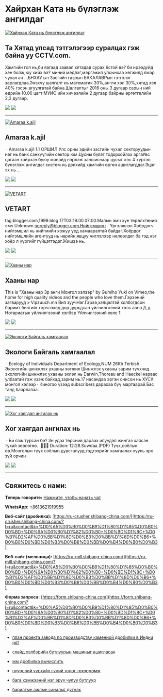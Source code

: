 # Хайрхан Ката нь бүлэглэж ангилдаг

<a href="https://swt.shibang-china.com/?l=ru&img&k=%D0%A5%D0%B0%D0%B9%D1%80%D1%85%D0%B0%D0%BD+%D0%9A%D0%B0%D1%82%D0%B0+%D0%BD%D1%8C+%D0%B1%D2%AF%D0%BB%D1%8D%D0%B3%D0%BB%D1%8D%D0%B6+%D0%B0%D0%BD%D0%B3%D0%B8%D0%BB%D0%B4%D0%B0%D0%B3" target="_blank">![Хайрхан Ката нь бүлэглэж ангилдаг](http://static.shibang-china.com/all-800x300/660.jpg)</a>

## Та Хятад улсад тэтгэлэгээр суралцах гэж байна уу CCTV.com.
Хамгийн гол нь,би яагаад заавал хятадад сурах ёстой вэ? би ирээдүйд хэн болж,юу хийх вэ? миний мэдлэг,мэргэжил улсынхаа хөгжилд ямар чухал ач …БНХАУ ын Засгийн газрын БАКАЛАВРын тэтгэлэг зарлагдлаа.Энэхүү шалгалт нь математик 30%,англи хэл 30%,хятад хэл 40% гэсэн агуулгатай байна.Шалгалтыг 2016 оны 3 дугаар сарын ний өдрийн 10.00 цагт МУИС ийн хичээлийн 2 дугаар байрны өргөтгөлийн 2,3 дугаар.


<a href="https://whatsapp.shibangsoft.com/WhatsApp.php" target="_blank" title="WhatsApp">![](http://static.shibang-china.com/icon/whatsapp.png)</a> <a href="https://swt.shibang-china.com/?l=ru&icon&k=%D0%A5%D0%B0%D0%B9%D1%80%D1%85%D0%B0%D0%BD+%D0%9A%D0%B0%D1%82%D0%B0+%D0%BD%D1%8C+%D0%B1%D2%AF%D0%BB%D1%8D%D0%B3%D0%BB%D1%8D%D0%B6+%D0%B0%D0%BD%D0%B3%D0%B8%D0%BB%D0%B4%D0%B0%D0%B3" target="_blank">![](http://static.shibang-china.com/icon/chat-ru.png)</a>

---

<a href="https://swt.shibang-china.com/?l=ru&img&k=%D0%A5%D0%B0%D0%B9%D1%80%D1%85%D0%B0%D0%BD+%D0%9A%D0%B0%D1%82%D0%B0+%D0%BD%D1%8C+%D0%B1%D2%AF%D0%BB%D1%8D%D0%B3%D0%BB%D1%8D%D0%B6+%D0%B0%D0%BD%D0%B3%D0%B8%D0%BB%D0%B4%D0%B0%D0%B3" target="_blank">![Amaraa k.ajil](http://static.shibang-china.com/all-800x300/537.jpg)</a>

## Amaraa k.ajil
&nbsp;&#0183;&#32;Amaraa k.ajil 1.1 ОРШИЛ Улс орны эдийн засгийн чухал секторуудын нэг нь банк санхүүгийн сектор юм.Цусны бүлэг тодорхойлох аргаУвс цагаан хайрхан.буюу манайд нэрлэж заншиснаар цусыг ээс 4 хүртэл бүлэглэж ангилдаг систем нь дэлхийд хамгийн өргөн ашиглагддаг.Эцэг эх нь …


<a href="https://whatsapp.shibangsoft.com/WhatsApp.php" target="_blank" title="WhatsApp">![](http://static.shibang-china.com/icon/whatsapp.png)</a> <a href="https://swt.shibang-china.com/?l=ru&icon&k=%D0%A5%D0%B0%D0%B9%D1%80%D1%85%D0%B0%D0%BD+%D0%9A%D0%B0%D1%82%D0%B0+%D0%BD%D1%8C+%D0%B1%D2%AF%D0%BB%D1%8D%D0%B3%D0%BB%D1%8D%D0%B6+%D0%B0%D0%BD%D0%B3%D0%B8%D0%BB%D0%B4%D0%B0%D0%B3" target="_blank">![](http://static.shibang-china.com/icon/chat-ru.png)</a>

---

<a href="https://swt.shibang-china.com/?l=ru&img&k=%D0%A5%D0%B0%D0%B9%D1%80%D1%85%D0%B0%D0%BD+%D0%9A%D0%B0%D1%82%D0%B0+%D0%BD%D1%8C+%D0%B1%D2%AF%D0%BB%D1%8D%D0%B3%D0%BB%D1%8D%D0%B6+%D0%B0%D0%BD%D0%B3%D0%B8%D0%BB%D0%B4%D0%B0%D0%B3" target="_blank">![VETART](http://static.shibang-china.com/all-800x300/141.jpg)</a>

## VETART
tag:blogger.com,1999:blog 17T03:19:00.07:00.Малын эмч хүн төрөлхтөний эмч Unknown noreply@blogger.com.Нийгэмшилт&nbsp;&#0183;&#32;Үргэлжлэл Хоёрдогч нийгэмшил нь нийгмийн хожуу үед хамааралтай байдаг.Хоёрдог нийгэмшлийн агентууд нь нарийн,явцуу чиглэлээр нөлөөлдөг ба тэд нэг хоёр л үүргийг гүйцэтгэдэг.Жишээ нь.


<a href="https://whatsapp.shibangsoft.com/WhatsApp.php" target="_blank" title="WhatsApp">![](http://static.shibang-china.com/icon/whatsapp.png)</a> <a href="https://swt.shibang-china.com/?l=ru&icon&k=%D0%A5%D0%B0%D0%B9%D1%80%D1%85%D0%B0%D0%BD+%D0%9A%D0%B0%D1%82%D0%B0+%D0%BD%D1%8C+%D0%B1%D2%AF%D0%BB%D1%8D%D0%B3%D0%BB%D1%8D%D0%B6+%D0%B0%D0%BD%D0%B3%D0%B8%D0%BB%D0%B4%D0%B0%D0%B3" target="_blank">![](http://static.shibang-china.com/icon/chat-ru.png)</a>

---

<a href="https://swt.shibang-china.com/?l=ru&img&k=%D0%A5%D0%B0%D0%B9%D1%80%D1%85%D0%B0%D0%BD+%D0%9A%D0%B0%D1%82%D0%B0+%D0%BD%D1%8C+%D0%B1%D2%AF%D0%BB%D1%8D%D0%B3%D0%BB%D1%8D%D0%B6+%D0%B0%D0%BD%D0%B3%D0%B8%D0%BB%D0%B4%D0%B0%D0%B3" target="_blank">![Хааны нар](http://static.shibang-china.com/all-800x300/550.jpg)</a>

## Хааны нар
This is &quot;Хааны нар 3р анги Монгол хэлээр&quot; by Gumiho Yuki on Vimeo,the home for high quality videos and the people who love them.Гэрээний загварууд &#187; Vipzuuch.mn Вип зуучНэг.Гэрээ,хэлцэлтэй холбогдсон баримт бичгийг гэрчлэхэд дор дурьдсан үйлчилгээний хөлс авна Д д Нотариатын үйлчилгээний хэлбэр Үйлчилгээний хөлс 1.


<a href="https://whatsapp.shibangsoft.com/WhatsApp.php" target="_blank" title="WhatsApp">![](http://static.shibang-china.com/icon/whatsapp.png)</a> <a href="https://swt.shibang-china.com/?l=ru&icon&k=%D0%A5%D0%B0%D0%B9%D1%80%D1%85%D0%B0%D0%BD+%D0%9A%D0%B0%D1%82%D0%B0+%D0%BD%D1%8C+%D0%B1%D2%AF%D0%BB%D1%8D%D0%B3%D0%BB%D1%8D%D0%B6+%D0%B0%D0%BD%D0%B3%D0%B8%D0%BB%D0%B4%D0%B0%D0%B3" target="_blank">![](http://static.shibang-china.com/icon/chat-ru.png)</a>

---

<a href="https://swt.shibang-china.com/?l=ru&img&k=%D0%A5%D0%B0%D0%B9%D1%80%D1%85%D0%B0%D0%BD+%D0%9A%D0%B0%D1%82%D0%B0+%D0%BD%D1%8C+%D0%B1%D2%AF%D0%BB%D1%8D%D0%B3%D0%BB%D1%8D%D0%B6+%D0%B0%D0%BD%D0%B3%D0%B8%D0%BB%D0%B4%D0%B0%D0%B3" target="_blank">![Экологи Байгаль хамгаалал](http://static.shibang-china.com/all-800x300/325.jpg)</a>

## Экологи Байгаль хамгаалал
&nbsp;&#0183;&#32;Ecology of Individuals Department of Ecology,NUM 26Kh.Terbish Экологийн шинжлэх ухааны хөгжил Шинжлэх ухааны зарим түүхчид экологийн шинжлэх ухааны эхлэл нь Darwin,Thoreau and Haeckel нараас улбаатай гэж үзэж байхад,зарим нь.17 насандаа эргэн очисон нь ХУСК монгол хэлээр&nbsp;&#0183;&#32;Киногоо үзээд subscribers дарахаа бүү мартаарай.Бас танд баярлалаа.


<a href="https://whatsapp.shibangsoft.com/WhatsApp.php" target="_blank" title="WhatsApp">![](http://static.shibang-china.com/icon/whatsapp.png)</a> <a href="https://swt.shibang-china.com/?l=ru&icon&k=%D0%A5%D0%B0%D0%B9%D1%80%D1%85%D0%B0%D0%BD+%D0%9A%D0%B0%D1%82%D0%B0+%D0%BD%D1%8C+%D0%B1%D2%AF%D0%BB%D1%8D%D0%B3%D0%BB%D1%8D%D0%B6+%D0%B0%D0%BD%D0%B3%D0%B8%D0%BB%D0%B4%D0%B0%D0%B3" target="_blank">![](http://static.shibang-china.com/icon/chat-ru.png)</a>

---

<a href="https://swt.shibang-china.com/?l=ru&img&k=%D0%A5%D0%B0%D0%B9%D1%80%D1%85%D0%B0%D0%BD+%D0%9A%D0%B0%D1%82%D0%B0+%D0%BD%D1%8C+%D0%B1%D2%AF%D0%BB%D1%8D%D0%B3%D0%BB%D1%8D%D0%B6+%D0%B0%D0%BD%D0%B3%D0%B8%D0%BB%D0%B4%D0%B0%D0%B3" target="_blank">![Хог хаягдал ангилах нь](http://static.shibang-china.com/all-800x300/1465.jpg)</a>

## Хог хаягдал ангилах нь
&nbsp;&#0183;&#32;Би яаж турсан бэ? 3н удаа төрсний дараах илүүдэл жингээ хаясан тухай зөвлөгөө.️ ️ ️💪💪💪 Duration: 12:28.Suwdaa.(PDF) Түүх,соёлын өв.Монголын түүх соёлын дурсгалууд,тэдгээрийг хамгаалах хууль эрх зүй орчин


<a href="https://whatsapp.shibangsoft.com/WhatsApp.php" target="_blank" title="WhatsApp">![](http://static.shibang-china.com/icon/whatsapp.png)</a> <a href="https://swt.shibang-china.com/?l=ru&icon&k=%D0%A5%D0%B0%D0%B9%D1%80%D1%85%D0%B0%D0%BD+%D0%9A%D0%B0%D1%82%D0%B0+%D0%BD%D1%8C+%D0%B1%D2%AF%D0%BB%D1%8D%D0%B3%D0%BB%D1%8D%D0%B6+%D0%B0%D0%BD%D0%B3%D0%B8%D0%BB%D0%B4%D0%B0%D0%B3" target="_blank">![](http://static.shibang-china.com/icon/chat-ru.png)</a>

---
## Свяжитесь с нами:

**Теперь говорите:** [Нажмите, чтобы начать чат](https://swt.shibang-china.com?l=ru&contact&k=%D0%A5%D0%B0%D0%B9%D1%80%D1%85%D0%B0%D0%BD+%D0%9A%D0%B0%D1%82%D0%B0+%D0%BD%D1%8C+%D0%B1%D2%AF%D0%BB%D1%8D%D0%B3%D0%BB%D1%8D%D0%B6+%D0%B0%D0%BD%D0%B3%D0%B8%D0%BB%D0%B4%D0%B0%D0%B3)

**WhatsApp:**  [+8613621919955](https://whatsapp.shibangsoft.com/WhatsApp.php)

**Веб-сайт (дробилка):** [https://ru-crusher.shibang-china.com/](https://ru-crusher.shibang-china.com/?l=ru&contact&k=%D0%A5%D0%B0%D0%B9%D1%80%D1%85%D0%B0%D0%BD+%D0%9A%D0%B0%D1%82%D0%B0+%D0%BD%D1%8C+%D0%B1%D2%AF%D0%BB%D1%8D%D0%B3%D0%BB%D1%8D%D0%B6+%D0%B0%D0%BD%D0%B3%D0%B8%D0%BB%D0%B4%D0%B0%D0%B3)

**Веб-сайт (мельница):** [https://ru-mill.shibang-china.com/](https://ru-mill.shibang-china.com/?l=ru&contact&k=%D0%A5%D0%B0%D0%B9%D1%80%D1%85%D0%B0%D0%BD+%D0%9A%D0%B0%D1%82%D0%B0+%D0%BD%D1%8C+%D0%B1%D2%AF%D0%BB%D1%8D%D0%B3%D0%BB%D1%8D%D0%B6+%D0%B0%D0%BD%D0%B3%D0%B8%D0%BB%D0%B4%D0%B0%D0%B3)

**Форма запроса:** [https://form.shibang-china.com](https://form.shibang-china.com?l=ru&contact&k=%D0%A5%D0%B0%D0%B9%D1%80%D1%85%D0%B0%D0%BD+%D0%9A%D0%B0%D1%82%D0%B0+%D0%BD%D1%8C+%D0%B1%D2%AF%D0%BB%D1%8D%D0%B3%D0%BB%D1%8D%D0%B6+%D0%B0%D0%BD%D0%B3%D0%B8%D0%BB%D0%B4%D0%B0%D0%B3)

* [план проекта завода по производству каменной дробилки в Индии pdf](../126/%D0%BF%D0%BB%D0%B0%D0%BD%20%D0%BF%D1%80%D0%BE%D0%B5%D0%BA%D1%82%D0%B0%20%D0%B7%D0%B0%D0%B2%D0%BE%D0%B4%D0%B0%20%D0%BF%D0%BE%20%D0%BF%D1%80%D0%BE%D0%B8%D0%B7%D0%B2%D0%BE%D0%B4%D1%81%D1%82%D0%B2%D1%83%20%D0%BA%D0%B0%D0%BC%D0%B5%D0%BD%D0%BD%D0%BE%D0%B9%20%D0%B4%D1%80%D0%BE%D0%B1%D0%B8%D0%BB%D0%BA%D0%B8%20%D0%B2%20%D0%98%D0%BD%D0%B4%D0%B8%D0%B8%20pdf.md)

* [слайд хэлбэрийн бутлуурын машиныг ашигласан](../126/%D1%81%D0%BB%D0%B0%D0%B9%D0%B4%20%D1%85%D1%8D%D0%BB%D0%B1%D1%8D%D1%80%D0%B8%D0%B9%D0%BD%20%D0%B1%D1%83%D1%82%D0%BB%D1%83%D1%83%D1%80%D1%8B%D0%BD%20%D0%BC%D0%B0%D1%88%D0%B8%D0%BD%D1%8B%D0%B3%20%D0%B0%D1%88%D0%B8%D0%B3%D0%BB%D0%B0%D1%81%D0%B0%D0%BD.md)

* [мм дробилка вычислить](../130/%D0%BC%D0%BC%20%D0%B4%D1%80%D0%BE%D0%B1%D0%B8%D0%BB%D0%BA%D0%B0%20%D0%B2%D1%8B%D1%87%D0%B8%D1%81%D0%BB%D0%B8%D1%82%D1%8C.md)

* [нүүрсний уурхайн гүний тоног төхөөрөмж](../130/%D0%BD%D2%AF%D2%AF%D1%80%D1%81%D0%BD%D0%B8%D0%B9%20%D1%83%D1%83%D1%80%D1%85%D0%B0%D0%B9%D0%BD%20%D0%B3%D2%AF%D0%BD%D0%B8%D0%B9%20%D1%82%D0%BE%D0%BD%D0%BE%D0%B3%20%D1%82%D3%A9%D1%85%D3%A9%D3%A9%D1%80%D3%A9%D0%BC%D0%B6.md)

* [бага хэмжээний нэг эрүү чулуу бутлуур](../129/%D0%B1%D0%B0%D0%B3%D0%B0%20%D1%85%D1%8D%D0%BC%D0%B6%D1%8D%D1%8D%D0%BD%D0%B8%D0%B9%20%D0%BD%D1%8D%D0%B3%20%D1%8D%D1%80%D2%AF%D2%AF%20%D1%87%D1%83%D0%BB%D1%83%D1%83%20%D0%B1%D1%83%D1%82%D0%BB%D1%83%D1%83%D1%80.md)

* [барилгын ажлын саналыг дүгнэх](../127/%D0%B1%D0%B0%D1%80%D0%B8%D0%BB%D0%B3%D1%8B%D0%BD%20%D0%B0%D0%B6%D0%BB%D1%8B%D0%BD%20%D1%81%D0%B0%D0%BD%D0%B0%D0%BB%D1%8B%D0%B3%20%D0%B4%D2%AF%D0%B3%D0%BD%D1%8D%D1%85.md)